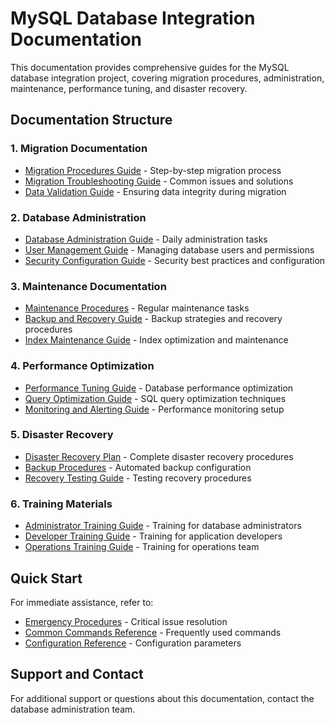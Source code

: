 # MySQL Database Integration Documentation

This documentation provides comprehensive guides for the MySQL database integration project, covering migration procedures, administration, maintenance, performance tuning, and disaster recovery.

## Documentation Structure

### 1. Migration Documentation
- [Migration Procedures Guide](migration/migration-procedures.md) - Step-by-step migration process
- [Migration Troubleshooting Guide](migration/troubleshooting-guide.md) - Common issues and solutions
- [Data Validation Guide](migration/data-validation.md) - Ensuring data integrity during migration

### 2. Database Administration
- [Database Administration Guide](administration/database-admin-guide.md) - Daily administration tasks
- [User Management Guide](administration/user-management.md) - Managing database users and permissions
- [Security Configuration Guide](administration/security-guide.md) - Security best practices and configuration

### 3. Maintenance Documentation
- [Maintenance Procedures](maintenance/maintenance-procedures.md) - Regular maintenance tasks
- [Backup and Recovery Guide](maintenance/backup-recovery.md) - Backup strategies and recovery procedures
- [Index Maintenance Guide](maintenance/index-maintenance.md) - Index optimization and maintenance

### 4. Performance Optimization
- [Performance Tuning Guide](performance/performance-tuning.md) - Database performance optimization
- [Query Optimization Guide](performance/query-optimization.md) - SQL query optimization techniques
- [Monitoring and Alerting Guide](performance/monitoring-guide.md) - Performance monitoring setup

### 5. Disaster Recovery
- [Disaster Recovery Plan](disaster-recovery/disaster-recovery-plan.md) - Complete disaster recovery procedures
- [Backup Procedures](disaster-recovery/backup-procedures.md) - Automated backup configuration
- [Recovery Testing Guide](disaster-recovery/recovery-testing.md) - Testing recovery procedures

### 6. Training Materials
- [Administrator Training Guide](training/admin-training.md) - Training for database administrators
- [Developer Training Guide](training/developer-training.md) - Training for application developers
- [Operations Training Guide](training/operations-training.md) - Training for operations team

## Quick Start

For immediate assistance, refer to:
- [Emergency Procedures](emergency/emergency-procedures.md) - Critical issue resolution
- [Common Commands Reference](reference/common-commands.md) - Frequently used commands
- [Configuration Reference](reference/configuration-reference.md) - Configuration parameters

## Support and Contact

For additional support or questions about this documentation, contact the database administration team.